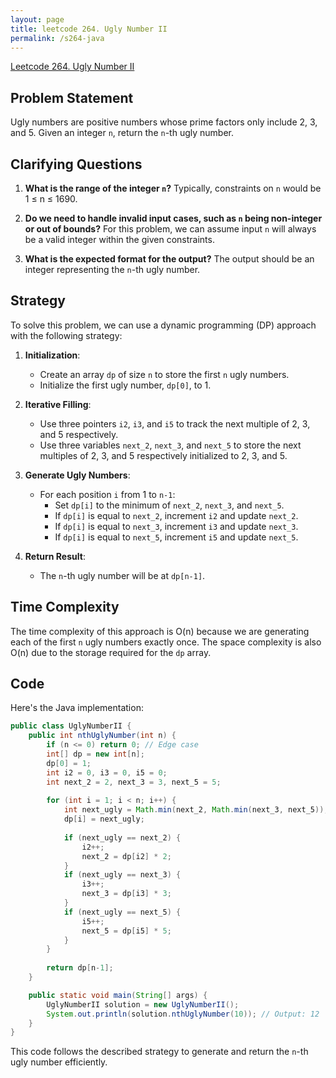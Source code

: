 ```yaml
---
layout: page
title: leetcode 264. Ugly Number II
permalink: /s264-java
---
```

[Leetcode 264. Ugly Number II](https://algoadvance.github.io/algoadvance/l264)
## Problem Statement

Ugly numbers are positive numbers whose prime factors only include 2, 3, and 5. Given an integer `n`, return the `n`-th ugly number.

## Clarifying Questions

1. **What is the range of the integer `n`?**
    Typically, constraints on `n` would be 1 ≤ n ≤ 1690.

2. **Do we need to handle invalid input cases, such as `n` being non-integer or out of bounds?**
    For this problem, we can assume input `n` will always be a valid integer within the given constraints.

3. **What is the expected format for the output?**
    The output should be an integer representing the `n`-th ugly number.

## Strategy

To solve this problem, we can use a dynamic programming (DP) approach with the following strategy:

1. **Initialization**:
    - Create an array `dp` of size `n` to store the first `n` ugly numbers.
    - Initialize the first ugly number, `dp[0]`, to 1.

2. **Iterative Filling**:
    - Use three pointers `i2`, `i3`, and `i5` to track the next multiple of 2, 3, and 5 respectively.
    - Use three variables `next_2`, `next_3`, and `next_5` to store the next multiples of 2, 3, and 5 respectively initialized to 2, 3, and 5.

3. **Generate Ugly Numbers**:
    - For each position `i` from 1 to `n-1`:
        - Set `dp[i]` to the minimum of `next_2`, `next_3`, and `next_5`.
        - If `dp[i]` is equal to `next_2`, increment `i2` and update `next_2`.
        - If `dp[i]` is equal to `next_3`, increment `i3` and update `next_3`.
        - If `dp[i]` is equal to `next_5`, increment `i5` and update `next_5`.

4. **Return Result**:
    - The `n`-th ugly number will be at `dp[n-1]`.

## Time Complexity
The time complexity of this approach is O(n) because we are generating each of the first `n` ugly numbers exactly once. The space complexity is also O(n) due to the storage required for the `dp` array.

## Code

Here's the Java implementation:

```java
public class UglyNumberII {
    public int nthUglyNumber(int n) {
        if (n <= 0) return 0; // Edge case 
        int[] dp = new int[n];
        dp[0] = 1;
        int i2 = 0, i3 = 0, i5 = 0;
        int next_2 = 2, next_3 = 3, next_5 = 5;
        
        for (int i = 1; i < n; i++) {
            int next_ugly = Math.min(next_2, Math.min(next_3, next_5));
            dp[i] = next_ugly;
            
            if (next_ugly == next_2) {
                i2++;
                next_2 = dp[i2] * 2;
            }
            if (next_ugly == next_3) {
                i3++;
                next_3 = dp[i3] * 3;
            }
            if (next_ugly == next_5) {
                i5++;
                next_5 = dp[i5] * 5;
            }
        }
        
        return dp[n-1];
    }

    public static void main(String[] args) {
        UglyNumberII solution = new UglyNumberII();
        System.out.println(solution.nthUglyNumber(10)); // Output: 12
    }
}
```

This code follows the described strategy to generate and return the `n`-th ugly number efficiently.
